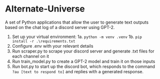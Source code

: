 # Alternate-Universe
A set of Python applications that allow the user to generate text outputs based on the chat log of a discord server using GPT-2.
1. Set up your virtual environment:
  1a. `python -m venv .venv`
  1b. `pip install -r .\requirements.txt`
2. Configure .env with your relevant details
3. Run scraper.py to scrape your discord server and generate .txt files for each channel on it
4. Run train_model.py to create a GPT-2 model and train it on those inputs
5. Run bot.py to start up the discord bot, which responds to the command `?au [text to respond to]` and replies with a generated response.
